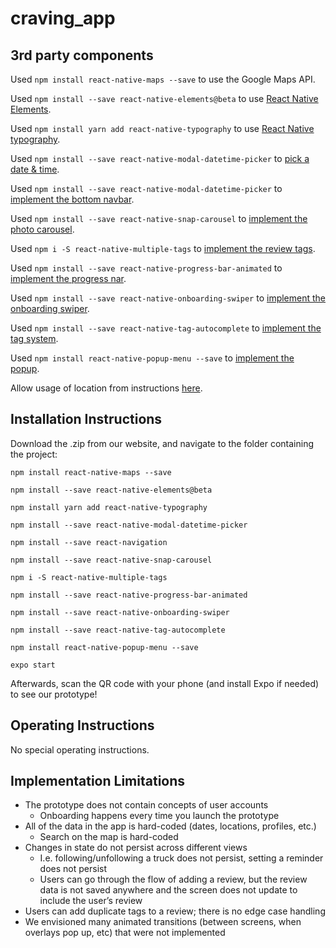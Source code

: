 # craving_app

## 3rd party components

Used `npm install react-native-maps --save` to use the Google Maps API.

Used `npm install --save react-native-elements@beta` to use [React Native Elements](https://react-native-training.github.io/react-native-elements/docs/getting_started.html).

Used `npm install yarn add react-native-typography` to use [React Native typography](https://github.com/hectahertz/react-native-typography).

Used `npm install --save react-native-modal-datetime-picker` to [pick a date & time](https://github.com/mmazzarolo/react-native-modal-datetime-picker).

Used `npm install --save react-native-modal-datetime-picker` to [implement the bottom navbar](https://github.com/react-navigation/react-navigation).

Used `npm install --save react-native-snap-carousel` to [implement the photo carousel](https://www.npmjs.com/package/react-native-snap-carousel).

Used `npm i -S react-native-multiple-tags` to [implement the review tags](https://github.com/caleb-tolu/react-native-multiple-tags).

Used `npm install --save react-native-progress-bar-animated` to [implement the progress nar](https://www.npmjs.com/package/react-native-progress-bar-animated).

Used `npm install --save react-native-onboarding-swiper` to [implement the onboarding swiper](https://www.npmjs.com/package/react-native-onboarding-swiper/v/0.10.0).

Used `npm install --save react-native-tag-autocomplete` to [implement the tag system](https://github.com/JoeRoddy/react-native-tag-autocomplete).

Used `npm install react-native-popup-menu --save` to [implement the popup](https://github.com/instea/react-native-popup-menu/blob/HEAD/doc/examples.md).

Allow usage of location from instructions [here](https://stackoverflow.com/questions/48157185/info-plist-file-for-react-native-ios-app-using-expo-sdk?noredirect=1&lq=1).

## Installation Instructions

Download the .zip from our website, and navigate to the folder containing the project:
```
npm install react-native-maps --save

npm install --save react-native-elements@beta

npm install yarn add react-native-typography

npm install --save react-native-modal-datetime-picker

npm install --save react-navigation

npm install --save react-native-snap-carousel

npm i -S react-native-multiple-tags

npm install --save react-native-progress-bar-animated

npm install --save react-native-onboarding-swiper

npm install --save react-native-tag-autocomplete

npm install react-native-popup-menu --save

expo start
```
Afterwards, scan the QR code with your phone (and install Expo if needed) to see our prototype!

## Operating Instructions
No special operating instructions.

## Implementation Limitations
- The prototype does not contain concepts of user accounts
  - Onboarding happens every time you launch the prototype
- All of the data in the app is hard-coded (dates, locations, profiles, etc.) 
  - Search on the map is hard-coded
- Changes in state do not persist across different views
  - I.e. following/unfollowing a truck does not persist, setting a reminder does not persist
  - Users can go through the flow of adding a review, but the review data is not saved anywhere and the screen does not update to include the user’s review
- Users can add duplicate tags to a review; there is no edge case handling
- We envisioned many animated transitions (between screens, when overlays pop up, etc) that were not implemented


